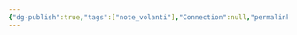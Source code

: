 ```yaml
---
{"dg-publish":true,"tags":["note_volanti"],"Connection":null,"permalink":"/zettelkasten/0-note-volanti/che-fai-ora/","dgPassFrontmatter":true}
---
```


